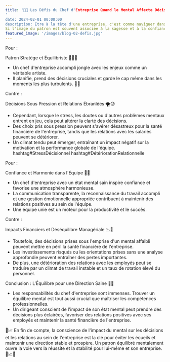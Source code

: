 ```yaml
---
title: '🧠💼 Les Défis du Chef d'Entreprise Quand le Mental Affecte Décisions et Relations 💼🤯
'
date: 2024-02-01 00:00:00
description: Être à la tête d'une entreprise, c'est comme naviguer dans un brouillard, parfois, la visibilité est parfaite, mais d'autres fois, on avance à tâtons. 
Si l'image du patron est souvent associée à la sagesse et à la confiance, la réalité est que même les plus aguerris peuvent être affectés par un mental fragilisé, impactant ainsi leurs choix et la dynamique de l'entreprise.
featured_image: '/images/blog-02-defis.jpg'
---
```

Pour : 

Patron Stratège et Équilibriste 🤹‍♂️💼
* Un chef d'entreprise accompli jongle avec les enjeux comme un véritable artiste. 
* Il planifie, prend des décisions cruciales et garde le cap même dans les moments les plus turbulents. 💼💡 


Contre : 

Décisions Sous Pression et Relations Ébranlées 🌪️😓
* Cependant, lorsque le stress, les doutes ou d'autres problèmes mentaux entrent en jeu, cela peut altérer la clarté des décisions. 
* Des choix pris sous pression peuvent s'avérer désastreux pour la santé financière de l'entreprise, tandis que les relations avec les salariés peuvent se détériorer. 
* Un climat tendu peut émerger, entraînant un impact négatif sur la motivation et la performance globale de l'équipe. hashtag#StressDécisionnel hashtag#DétériorationRelationnelle

Pour : 

Confiance et Harmonie dans l'Équipe 🌟👥
* Un chef d'entreprise avec un état mental sain inspire confiance et favorise une atmosphère harmonieuse. 
* La communication transparente, la reconnaissance du travail accompli et une gestion émotionnelle appropriée contribuent à maintenir des relations positives au sein de l'équipe. 
* Une équipe unie est un moteur pour la productivité et le succès. 

Contre : 

Impacts Financiers et Déséquilibre Managériale 📉💸
* Toutefois, des décisions prises sous l'emprise d'un mental affaibli peuvent mettre en péril la santé financière de l'entreprise. 
* Les investissements risqués ou les orientations prises sans une analyse approfondie peuvent entraîner des pertes importantes. 
* De plus, une détérioration des relations avec les employés peut se traduire par un climat de travail instable et un taux de rotation élevé du personnel. 

Conclusion : L'Équilibre pour une Direction Saine 🌟💼

* Les responsabilités du chef d'entreprise sont immenses. Trouver un équilibre mental est tout aussi crucial que maîtriser les compétences professionnelles. 
* Un dirigeant conscient de l'impact de son état mental peut prendre des décisions plus éclairées, favoriser des relations positives avec ses employés et maintenir la santé financière de l'entreprise. 

🚀📈 En fin de compte, la conscience de l'impact du mental sur les décisions et les relations au sein de l'entreprise est la clé pour éviter les écueils et maintenir une direction stable et prospère. 
Un patron équilibré mentalement ouvre la voie vers la réussite et la stabilité pour lui-même et son entreprise. 🚀📈🧠

